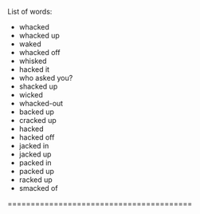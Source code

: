 List of words:
- whacked
- whacked up
- waked
- whacked off
- whisked
- hacked it
- who asked you?
- shacked up
- wicked
- whacked-out
- backed up
- cracked up
- hacked
- hacked off
- jacked in
- jacked up
- packed in
- packed up
- racked up
- smacked of

========================================
